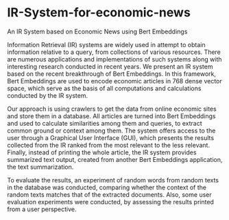 # IR-System-for-economic-news
An IR System based on Economic News using Bert Embeddings

Information Retrieval (IR) systems are widely used in attempt to obtain information relative to a query, from collections of various resources. There are numerous applications and implementations of such systems along with interesting research conducted in recent years. We present an IR system based on the recent breakthrough of Bert Embeddings. In this framework, Bert Embeddings are used to encode economic articles in 768 dense vector space, which serve as the basis of all computations and calculations conducted by the IR system.

Our approach is using crawlers to get the data from online economic sites and store them in a database. All articles are turned into Bert Embeddings and used to calculate similarities among them and queries, to extract common ground or context among them. The system offers access to the user through a Graphical User Interface (GUI), which presents the results collected from the IR ranked from the most relevant to the less relevant. Finally, instead of printing the whole article, the IR system provides summarized text output, created from another Bert Embeddings application, the text summarization.

To evaluate the results, an experiment of random words from random texts in the database was conducted, comparing whether the context of the random texts matches that of the extracted documents. Also, some user evaluation experiments were conducted, by assessing the results printed from a user perspective.
